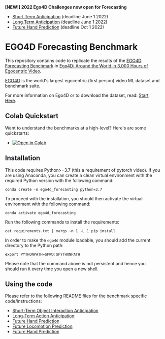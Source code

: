 **[NEW!] 2022 Ego4D Challenges now open for Forecasting**
- [Short Term Anticipation](https://eval.ai/web/challenges/challenge-page/1623/overview) (deadline June 1 2022)
- [Long Term Anticipation](https://eval.ai/web/challenges/challenge-page/1598/overview) (deadline June 1 2022)
- [Future Hand Prediction](https://eval.ai/web/challenges/challenge-page/1630/overview) (deadline Oct 1 2022)


# EGO4D Forecasting Benchmark

This repository contains code to replicate the results of the [EGO4D Forecasting Benchmark](https://ego4d-data.org/docs/benchmarks/forecasting/) in [Ego4D: Around the World in 3,000 Hours of Egocentric Video](https://arxiv.org/abs/2110.07058).

[EGO4D](https://ego4d-data.org/docs/) is the world's largest egocentric (first person) video ML dataset and benchmark suite.

For more information on Ego4D or to download the dataset, read: [Start Here](https://ego4d-data.org/docs/start-here/).

## Colab Quickstart

Want to understand the benchmarks at a high-level? Here's are some quickstarts:
- [![Open in Colab][Colab Badge]](https://colab.research.google.com/drive/1Ok_6F1O6K8kX1S4sEnU62HoOBw_CPngR?usp=sharing)

## Installation
This code requires Python>=3.7 (this a requirement of pytorch video). If you are using Anaconda, you can create a clean virtual environment with the required Python version with the following command:

`conda create -n ego4d_forecasting python=3.7`

To proceed with the installation, you should then activate the virtual environment with the following command:

`conda activate ego4d_forecasting`

Run the following commands to install the requirements:

`cat requirements.txt | xargs -n 1 -L 1 pip install`

In order to make the `ego4d` module loadable, you should add the current directory to the Python path:

`export PYTHONPATH=$PWD:$PYTHONPATH`

Please note that the command above is not persistent and hence you should run it every time you open a new shell.

## Using the code
Please refer to the following README files for the benchmark specific code/instructions:
 * [Short-Term Object Interaction Anticipation](SHORT_TERM_ANTICIPATION.md)
 * [Long-Term Action Anticipation](LONG_TERM_ANTICIPATION.md)
 * [Future Hand Prediction](Ego4D-Future-Hand-Prediction/README.md)
 * [Future Locomotion Prediction](Ego4D-Future-Locomotion/README.md)
 * [Future Hand Prediction](Ego4D-Future-Hand-Prediction/README.md)

[Colab Badge]:          https://colab.research.google.com/assets/colab-badge.svg
